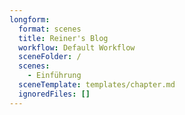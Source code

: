 ```yaml
---
longform:
  format: scenes
  title: Reiner's Blog
  workflow: Default Workflow
  sceneFolder: /
  scenes:
    - Einführung
  sceneTemplate: templates/chapter.md
  ignoredFiles: []
---
```

